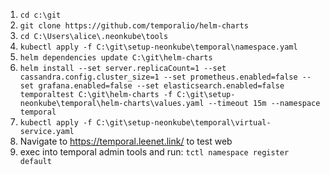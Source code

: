 1. `cd c:\git`
2. `git clone https://github.com/temporalio/helm-charts`
3. `cd C:\Users\alice\.neonkube\tools`
4. `kubectl apply -f C:\git\setup-neonkube\temporal\namespace.yaml`
5. `helm dependencies update C:\git\helm-charts`
6. `helm install --set server.replicaCount=1 --set cassandra.config.cluster_size=1 --set prometheus.enabled=false --set grafana.enabled=false --set elasticsearch.enabled=false temporaltest C:\git\helm-charts -f C:\git\setup-neonkube\temporal\helm-charts\values.yaml --timeout 15m --namespace temporal`
7. `kubectl apply -f C:\git\setup-neonkube\temporal\virtual-service.yaml`
8. Navigate to https://temporal.leenet.link/ to test web
9. exec into temporal admin tools and run: `tctl namespace register default`
